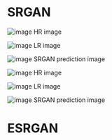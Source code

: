 # SRGAN

![image](https://user-images.githubusercontent.com/70372577/195225657-f9c12062-32ec-4315-89dc-6ac67cf33176.png)
HR image

![image](https://user-images.githubusercontent.com/70372577/195225671-b6a69944-3d6e-48b7-85c7-eb56009366ce.png)
LR image

![image](https://user-images.githubusercontent.com/70372577/195225683-8aa81576-3dde-4097-9f5b-7dca4b59bea7.png)
SRGAN prediction image


![image](https://user-images.githubusercontent.com/70372577/195226374-a3245c91-c056-475e-8d93-e04ed618e067.png)
HR image

![image](https://user-images.githubusercontent.com/70372577/195226388-19c0f724-1cee-4fb8-bb7e-31364ea364c1.png)
LR image

![image](https://user-images.githubusercontent.com/70372577/195226393-339a6c76-c898-4660-b2d9-1714f6947682.png)
SRGAN prediction image



# ESRGAN

